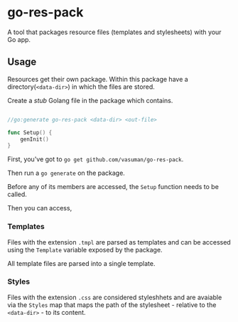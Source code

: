 # go-res-pack #

A tool that packages resource files (templates and stylesheets) with
your Go app.

## Usage ##

Resources get their own package. Within this package have a
directory(`<data-dir>`) in which the files are stored.

Create a _stub_ Golang file in the package which contains.

```go

//go:generate go-res-pack <data-dir> <out-file>

func Setup() {
    genInit()
}
```

First, you've got to `go get github.com/vasuman/go-res-pack`.

Then run a `go generate` on the package.

Before any of its members are accessed, the `Setup` function needs to
be called.

Then you can access,

### Templates ###

Files with the extension `.tmpl` are parsed as templates and can be
accessed using the `Template` variable exposed by the package.

All template files are parsed into a single template.

### Styles ###

Files with the extension `.css` are considered styleshhets and are
avaiable via the `Styles` map that maps the path of the stylesheet -
relative to the `<data-dir>` - to its content.

